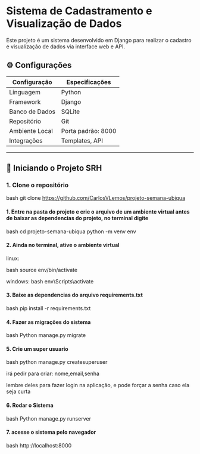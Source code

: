 # Sistema de Cadastramento e Visualização de Dados

Este projeto é um sistema desenvolvido em Django para realizar o cadastro e visualização de dados via interface web e API.

## ⚙ Configurações

| Configuração      | Especificações              |
|-------------------|-----------------------------|
| Linguagem         | Python                      |
| Framework         | Django                      |
| Banco de Dados    | SQLite                      |
| Repositório       | Git                         |
| Ambiente Local    | Porta padrão: 8000          |
| Integrações       | Templates, API              |

---

## 🚀 Iniciando o Projeto SRH

### 1. Clone o repositório

bash
git clone https://github.com/CarlosVLemos/projeto-semana-ubiqua 



#### 1. Entre na pasta do projeto e  crie o arquivo de um ambiente virtual antes de baixar as dependencias do projeto, no terminal digite
bash
cd projeto-semana-ubiqua
python -m venv env




#### 2. Ainda no terminal, ative o ambiente virtual

linux:

bash
source env/bin/activate



windows:
bash
env\Scripts\activate


#### 3. Baixe as dependencias do arquivo requirements.txt
bash
pip install -r requirements.txt


#### 4. Fazer as migrações do sistema
bash
Python manage.py migrate



#### 5. Crie um super usuario 
bash
python manage.py createsuperuser


irá pedir para criar: nome,email,senha

lembre deles para fazer login na aplicação, e pode forçar a senha caso ela seja curta


#### 6. Rodar o Sistema
bash
Python manage.py runserver





#### 7. acesse o sistema pelo navegador
bash
http://localhost:8000
